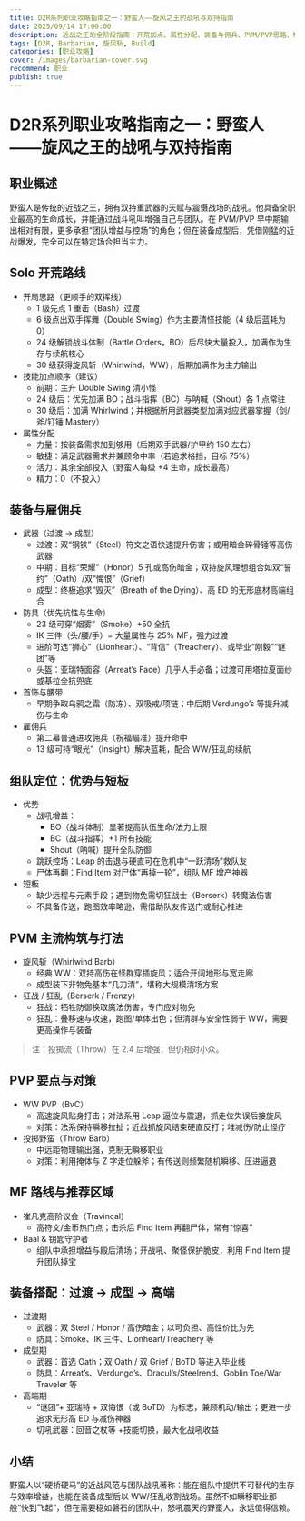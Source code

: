 ```yaml
---
title: D2R系列职业攻略指南之一：野蛮人——旋风之王的战吼与双持指南
date: 2025/09/14 17:00:00
description: 近战之王的全阶段指南：开荒加点、属性分配、装备与佣兵、PVM/PVP思路、MF路线与成型装备配置。
tags: [D2R, Barbarian, 旋风斩, Build]
categories: [职业攻略]
cover: /images/barbarian-cover.svg
recommend: 职业
publish: true
---
```


# D2R系列职业攻略指南之一：野蛮人——旋风之王的战吼与双持指南

## 职业概述

野蛮人是传统的近战之王，拥有双持重武器的天赋与震慑战场的战吼。他具备全职业最高的生命成长，并能通过战斗吼叫增强自己与团队。在 PVM/PVP 早中期输出相对有限，更多承担“团队增益与控场”的角色；但在装备成型后，凭借刚猛的近战爆发，完全可以在特定场合担当主力。

## Solo 开荒路线

- 开局思路（更顺手的双挥线）
  - 1 级先点 1 重击（Bash）过渡
  - 6 级点出双手挥舞（Double Swing）作为主要清怪技能（4 级后蓝耗为 0）
  - 24 级解锁战斗体制（Battle Orders，BO）后尽快大量投入，加满作为生存与续航核心
  - 30 级获得旋风斩（Whirlwind，WW），后期加满作为主力输出
- 技能加点顺序（建议）
  - 前期：主升 Double Swing 清小怪
  - 24 级后：优先加满 BO；战斗指挥（BC）与呐喊（Shout）各 1 点常驻
  - 30 级后：加满 Whirlwind；并根据所用武器类型加满对应武器掌握（剑/斧/钉锤 Mastery）
- 属性分配
  - 力量：按装备需求加到够用（后期双手武器/护甲约 150 左右）
  - 敏捷：满足武器需求并兼顾命中率（若追求格挡，目标 75%）
  - 活力：其余全部投入（野蛮人每级 +4 生命，成长最高）
  - 精力：0（不投入）

## 装备与雇佣兵

- 武器（过渡 → 成型）
  - 过渡：双“钢铁”（Steel）符文之语快速提升伤害；或用暗金碎骨锤等高伤武器
  - 中期：目标“荣耀”（Honor）5 孔或高伤暗金；双持旋风理想组合如双“誓约”（Oath）/双“悔恨”（Grief）
  - 成型：终极追求“毁灭”（Breath of the Dying）、高 ED 的无形底材高端组合
- 防具（优先抗性与生命）
  - 23 级可穿“烟雾”（Smoke）+50 全抗
  - IK 三件（头/腰/手）= 大量属性与 25% MF，强力过渡
  - 进阶可选“狮心”（Lionheart）、“背信”（Treachery）、或毕业“刚毅”“谜团”等
  - 头盔：亚瑞特面容（Arreat’s Face）几乎人手必备；过渡可用塔拉夏面纱或基拉全抗兜底
- 首饰与腰带
  - 早期争取乌鸦之霜（防冻）、双吸戒/项链；中后期 Verdungo’s 等提升减伤与生命
- 雇佣兵
  - 第二幕普通进攻佣兵（祝福瞄准）提升命中
  - 13 级可持“眼光”（Insight）解决蓝耗，配合 WW/狂乱的续航

## 组队定位：优势与短板

- 优势
  - 战吼增益：
    - BO（战斗体制）显著提高队伍生命/法力上限
    - BC（战斗指挥）+1 所有技能
    - Shout（呐喊）提升全队防御
  - 跳跃控场：Leap 的击退与硬直可在危机中“一跃清场”救队友
  - 尸体再翻：Find Item 对尸体“再掉一轮”，组队 MF 增产神器
- 短板
  - 缺少远程与元素手段；遇到物免需切狂战士（Berserk）转魔法伤害
  - 不具备传送，跑图效率略逊，需借助队友传送门或耐心推进

## PVM 主流构筑与打法

- 旋风斩（Whirlwind Barb）
  - 经典 WW：双持高伤在怪群穿插旋风；适合开阔地形与宽走廊
  - 成型装下非物免基本“几刀清”，堪称大规模清场方案
- 狂战 / 狂乱（Berserk / Frenzy）
  - 狂战：牺牲防御换取魔法伤害，专门应对物免
  - 狂乱：叠移速与攻速，跑图/单体出色；但清群与安全性弱于 WW，需要更高操作与装备

> 注：投掷流（Throw）在 2.4 后增强，但仍相对小众。

## PVP 要点与对策

- WW PVP（BvC）
  - 高速旋风贴身打击；对法系用 Leap 逼位与震退，抓走位失误后接旋风
  - 对策：法系保持瞬移拉扯；近战抓旋风结束硬直反打；堆减伤/防止怪疗
- 投掷野蛮（Throw Barb）
  - 中远距物理输出强，克制无瞬移职业
  - 对策：利用掩体与 Z 字走位躲斧；有传送则频繁随机瞬移、压进逼退

## MF 路线与推荐区域

- 崔凡克高阶议会（Travincal）
  - 高符文/金币热门点；击杀后 Find Item 再翻尸体，常有“惊喜”
- Baal & 钥匙守护者
  - 组队中承担增益与殿后清场；开战吼、聚怪保护脆皮，利用 Find Item 提升团队掉宝

## 装备搭配：过渡 → 成型 → 高端

- 过渡期
  - 武器：双 Steel / Honor / 高伤暗金；以可负担、高性价比为先
  - 防具：Smoke、IK 三件、Lionheart/Treachery 等
- 成型期
  - 武器：首选 Oath；双 Oath / 双 Grief / BoTD 等进入毕业线
  - 防具：Arreat’s、Verdungo’s、Dracul’s/Steelrend、Goblin Toe/War Traveler 等
- 高端期
  - “谜团”+ 亚瑞特 + 双悔恨（或 BoTD）为标志，兼顾机动/输出；更进一步追求无形高 ED 与减伤神器
  - 切吼武器：回音之杖等 +技能切换，最大化战吼收益

## 小结

野蛮人以“硬桥硬马”的近战风范与团队战吼著称：能在组队中提供不可替代的生存与效率增益，也能在装备成型后以 WW/狂乱收割战场。虽然不如瞬移职业那般“快到飞起”，但在需要稳如磐石的团队中，怒吼震天的野蛮人，永远值得信赖。
